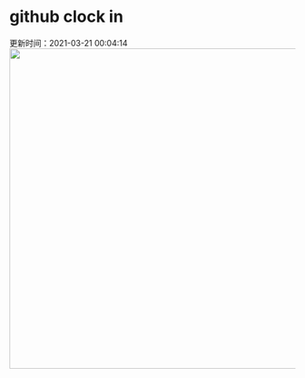 # github clock in
更新时间：2021-03-21 00:04:14
 <img style="-webkit-user-select: none;margin: auto;cursor: zoom-in;" src="https://cn.bing.com/th?id=OHR.HallesWood_ZH-CN9790575479_1920x1080.jpg&rf=LaDigue_1920x1080.jpg&pid=hp" width="1004" height="564"> 